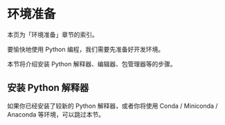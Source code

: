# 环境准备

本页为「环境准备」章节的索引。

要愉快地使用 Python 编程，我们需要先准备好开发环境。

本节将介绍安装 Python 解释器、编辑器、包管理器等的步骤。

## 安装 Python 解释器

如果你已经安装了较新的 Python 解释器，或者你将使用 Conda / Miniconda / Anaconda 等环境，可以跳过本节。

